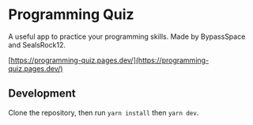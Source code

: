 # Programming Quiz

A useful app to practice your programming skills. Made by BypassSpace and SealsRock12.

[https://programming-quiz.pages.dev/](https://programming-quiz.pages.dev/)

## Development

Clone the repository, then run `yarn install` then `yarn dev`.
